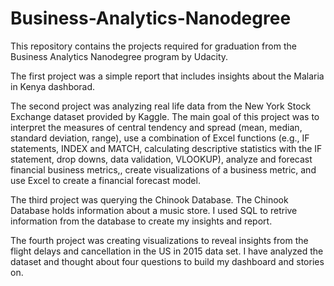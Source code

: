 # Business-Analytics-Nanodegree

This repository contains the projects required for graduation from the Business Analytics Nanodegree program by Udacity.

The first project was a simple report that includes insights about the Malaria in Kenya dashborad.

The second project was analyzing real life data from the New York Stock Exchange dataset provided by Kaggle. The main goal of this project was to interpret the measures of central tendency and spread (mean, median, standard deviation, range), use a combination of Excel functions (e.g., IF statements, INDEX and MATCH, calculating descriptive statistics with the IF statement, drop downs, data validation, VLOOKUP), analyze and forecast financial business metrics,, create visualizations of a business metric, and use Excel to create a financial forecast model.

The third project was querying the Chinook Database. The Chinook Database holds information about a music store. I used SQL to retrive information from the database to create my insights and report.

The fourth project was creating visualizations to reveal insights from the flight delays and cancellation in the US in 2015 data set. I have analyzed the dataset and thought about four questions to build my dashboard and stories on.
